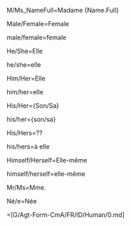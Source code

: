 M/Ms_NameFull=Madame {Name.Full}

Male/Female=Female

male/female=female

He/She=Elle

he/she=elle

Him/Her=Elle

him/her=elle

His/Her={Son/Sa}

his/her={son/sa}

His/Hers=??

his/hers=à elle

Himself/Herself=Elle-même

himself/herself=elle-même

Mr/Ms=Mme.

Né/e=Née

=[G/Agt-Form-CmA/FR/ID/Human/0.md]